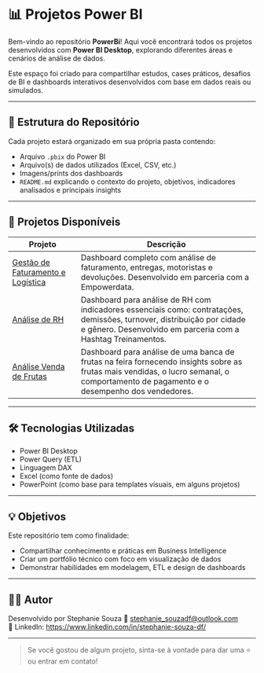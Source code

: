# 📊 Projetos Power BI

Bem-vindo ao repositório **PowerBi**! Aqui você encontrará todos os projetos desenvolvidos com **Power BI Desktop**, explorando diferentes áreas e cenários de análise de dados.

Este espaço foi criado para compartilhar estudos, cases práticos, desafios de BI e dashboards interativos desenvolvidos com base em dados reais ou simulados.

---

## 📁 Estrutura do Repositório

Cada projeto estará organizado em sua própria pasta contendo:

- Arquivo `.pbix` do Power BI
- Arquivo(s) de dados utilizados (Excel, CSV, etc.)
- Imagens/prints dos dashboards
- `README.md` explicando o contexto do projeto, objetivos, indicadores analisados e principais insights

---

## 🚀 Projetos Disponíveis

| Projeto | Descrição |
|--------|-----------|
| [Gestão de Faturamento e Logística](https://github.com/stephaniesouza25/PowerBI/tree/main/Log%C3%ADstica) | Dashboard completo com análise de faturamento, entregas, motoristas e devoluções. Desenvolvido em parceria com a Empowerdata. |
| [Análise de RH](https://github.com/stephaniesouza25/PowerBI/tree/main/Dashboard_RH) | Dashboard para análise de RH com indicadores essenciais como: contratações, demissões, turnover, distribuição por cidade e gênero. Desenvolvido em parceria com a Hashtag Treinamentos.  |
| [Análise Venda de Frutas](https://github.com/stephaniesouza25/PowerBI/tree/main/Vendas_Frutas) | Dashboard para análise de uma banca de frutas na feira fornecendo insights sobre as frutas mais vendidas, o lucro semanal, o comportamento de pagamento e o desempenho dos vendedores.

---

## 🛠️ Tecnologias Utilizadas

- Power BI Desktop
- Power Query (ETL)
- Linguagem DAX
- Excel (como fonte de dados)
- PowerPoint (como base para templates visuais, em alguns projetos)

---

## 💡 Objetivos

Este repositório tem como finalidade:

- Compartilhar conhecimento e práticas em Business Intelligence
- Criar um portfólio técnico com foco em visualização de dados
- Demonstrar habilidades em modelagem, ETL e design de dashboards

---

## 👨‍💻 Autor

Desenvolvido por Stephanie Souza 
📧 stephanie_souzadf@outlook.com  
📎 LinkedIn: https://www.linkedin.com/in/stephanie-souza-df/

---

> Se você gostou de algum projeto, sinta-se à vontade para dar uma ⭐ ou entrar em contato!
